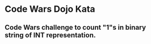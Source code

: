 # Code Wars Dojo Kata

## Code Wars challenge to count "1"s in binary string of INT representation.
